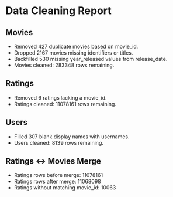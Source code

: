 # Data Cleaning Report

## Movies
- Removed 427 duplicate movies based on movie_id.
- Dropped 2167 movies missing identifiers or titles.
- Backfilled 530 missing year_released values from release_date.
- Movies cleaned: 283348 rows remaining.

## Ratings
- Removed 6 ratings lacking a movie_id.
- Ratings cleaned: 11078161 rows remaining.

## Users
- Filled 307 blank display names with usernames.
- Users cleaned: 8139 rows remaining.

## Ratings ↔ Movies Merge

- Ratings rows before merge: 11078161
- Ratings rows after merge: 11068098
- Ratings without matching movie_id: 10063
